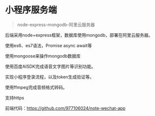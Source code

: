 # 小程序服务端
>node-express-mongodb-阿里云服务器

后端采用node+express框架，数据库使用mongodb，部署在阿里云服务器。

使用es6、es7语法，Promise async await等

使用mongoose来操作mongodb数据库

使用百度AISDK完成语音文字图片等识别功能。

实现小程序登录流程，以及token生成验证等。

使用ffmpeg完成音频格式转码。

支持https

前端代码：https://github.com/977106024/note-wechat-app